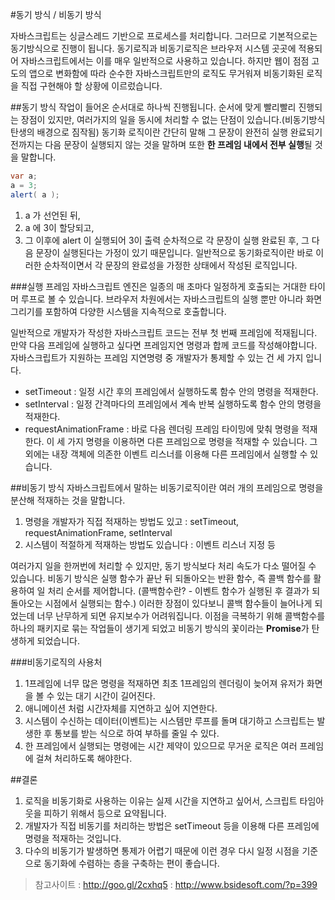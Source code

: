#동기 방식 / 비동기 방식

자바스크립트는 싱글스레드 기반으로 프로세스를 처리합니다. 그러므로 기본적으로는 동기방식으로 진행이 됩니다.
동기로직과 비동기로직은 브라우저 시스템 곳곳에 적용되어 자바스크립트에서는 이를 매우 일반적으로 사용하고 있습니다.
하지만 웹이 점점 고도의 앱으로 변화함에 따라 순수한 자바스크립트만의 로직도 무거워져 비동기화된 로직을 직접 구현해야 할 상황에 이르렀습니다.

##동기 방식
작업이 들어온 순서대로 하나씩 진행됩니다. 순서에 맞게 빨리빨리 진행되는 장점이 있지만, 여러가지의 일을 동시에 처리할 수 없는 단점이 있습니다.(비동기방식 탄생의 배경으로 짐작됨)
동기화 로직이란 간단히 말해 그 문장이 완전히 실행 완료되기 전까지는 다음 문장이 실행되지 않는 것을 말하며 또한 **한 프레임 내에서 전부 실행**될 것을 말합니다.

```java
var a;
a = 3;
alert( a );
```
1. a 가 선언된 뒤,
2. a 에 3이 할당되고,
3. 그 이후에 alert 이 실행되어 3이 출력
순차적으로 각 문장이 실행 완료된 후, 그 다음 문장이 실행된다는 가정이 있기 때문입니다.
일반적으로 동기화로직이란 바로 이러한 순차적이면서 각 문장의 완료성을 가정한 상태에서 작성된 로직입니다.

###실행 프레임
자바스크립트 엔진은 일종의 매 초마다 일정하게 호출되는 거대한 타이머 루프로 볼 수 있습니다.
브라우저 차원에서는 자바스크립트의 실행 뿐만 아니라 화면 그리기를 포함하여 다양한 시스템을 지속적으로 호출합니다.

일반적으로 개발자가 작성한 자바스크립트 코드는 전부 첫 번째 프레임에 적재됩니다.
만약 다음 프레임에 실행하고 싶다면 프레임지연 명령과 합께 코드를 작성해야합니다.
자바스크립트가 지원하는 프레임 지연명령 중 개발자가 통제할 수 있는 건 세 가지 입니다.
 - setTimeout : 일정 시간 후의 프레임에서 실행하도록 함수 안의 명령을 적재한다.
 - setInterval : 일정 간격마다의 프레임에서 계속 반복 실행하도록 함수 안의 명령을 적재한다.
 - requestAnimationFrame : 바로 다음 렌더링 프레임 타이밍에 맞춰 명령을 적재한다.
이 세 가지 명령을 이용하면 다른 프레임으로 명령을 적재할 수 있습니다. 그 외에는 내장 객체에 의존한 이벤트 리스너를 이용해 다른 프레임에서 실행할 수 있습니다.

##비동기 방식
자바스크립트에서 말하는 비동기로직이란 여러 개의 프레임으로 명령을 분산해 적재하는 것을 말합니다.
1. 명령을 개발자가 직접 적재하는 방법도 있고 : setTimeout, requestAnimationFrame, setInterval
2. 시스템이 적절하게 적재하는 방법도 있습니다 : 이벤트 리스너 지정 등

여러가지 일을 한꺼번에 처리할 수 있지만, 동기 방식보다 처리 속도가 다소 떨어질 수 있습니다.
비동기 방식은 실행 함수가 끝난 뒤 되돌아오는 반환 함수, 즉 콜백 함수를 활용하여 일 처리 순서를 제어합니다.
(콜백함수란? - 이벤트 함수가 실행된 후 결과가 되돌아오는 시점에서 실행되는 함수.)
이러한 장점이 있다보니 콜백 함수들이 늘어나게 되었는데 너무 난무하게 되면 유지보수가 어려워집니다.
이점을 극복하기 위해 콜백함수를 하나의 패키지로 묶는 작업들이 생기게 되었고 비동기 방식의 꽃이라는 **Promise**가 탄생하게 되었습니다.

###비동기로직의 사용처
1. 1프레임에 너무 많은 명령을 적재하면 최초 1프레임의 렌더링이 늦어져 유저가 화면을 볼 수 있는 대기 시간이 길어진다.
2. 애니메이션 처럼 시간자체를 지연하고 싶어 지연한다.
3. 시스템이 수신하는 데이터(이벤트)는 시스템만 루프를 돌며 대기하고 스크립트는 발생한 후 통보를 받는 식으로 하여 부하를 줄일 수 있다.
4. 한 프레임에서 실행되는 명령에는 시간 제약이 있으므로 무거운 로직은 여러 프레임에 걸쳐 처리하도록 해야한다.

##결론
1. 로직을 비동기화로 사용하는 이유는 실제 시간을 지연하고 싶어서, 스크립트 타임아웃을 피하기 위해서 등으로 요약됩니다.
2. 개발자가 직접 비동기를 처리하는 방법은 setTimeout 등을 이용해 다른 프레임에 명령을 적재하는 것입니다.
3. 다수의 비동기가 발생하면 통제가 어렵기 때문에 이런 경우 다시 일정 시점을 기준으로 동기화에 수렴하는 층을 구축하는 편이 좋습니다.

 > 참고사이트
  : http://goo.gl/2cxhq5
  : http://www.bsidesoft.com/?p=399